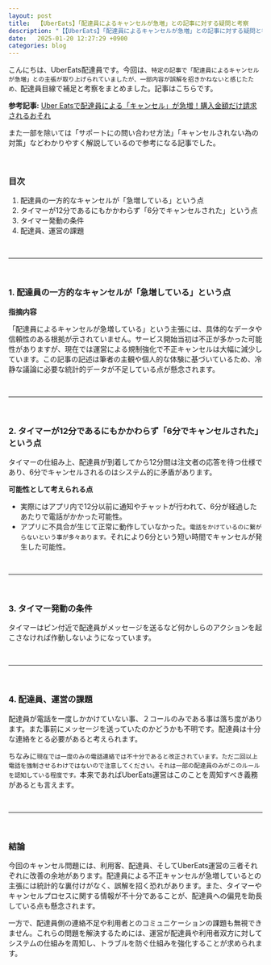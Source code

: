 ```yaml
---
layout: post
title:  【UberEats】「配達員によるキャンセルが急増」との記事に対する疑問と考察
description: "【【UberEats】「配達員によるキャンセルが急増」との記事に対する疑問と考察"
date:   2025-01-20 12:27:29 +0900
categories: blog
---
```


こんにちは、UberEats配達員です。今回は、`特定の記事で「配達員によるキャンセルが急増」との主張が取り上げられていましたが、一部内容が誤解を招きかねないと感じたため、`配達員目線で補足と考察をまとめました。記事はこちらです。

**参考記事:** [Uber Eatsで配達員による「キャンセル」が急増！購入金額だけ請求されるおそれ](https://news.yahoo.co.jp/articles/4c9993294f134ada4ab8da8d43720d3568ad8b78?page=2)  

また一部を除いては「サポートにの問い合わせ方法」「キャンセルされない為の対策」などわかりやすく解説しているので参考になる記事でした。

<br>

### 目次

1. 配達員の一方的なキャンセルが「急増している」という点
2. タイマーが12分であるにもかかわらず「6分でキャンセルされた」という点
3. タイマー発動の条件
4. 配達員、運営の課題

<br>

---

<br>

### 1. 配達員の一方的なキャンセルが「急増している」という点

**指摘内容**

「配達員によるキャンセルが急増している」という主張には、具体的なデータや信頼性のある根拠が示されていません。サービス開始当初は不正が多かった可能性がありますが、現在では運営による規制強化で不正キャンセルは大幅に減少しています。この記事の記述は筆者の主観や個人的な体験に基づいているため、冷静な議論に必要な統計的データが不足している点が懸念されます。

<br>

---

<br>

### 2. タイマーが12分であるにもかかわらず「6分でキャンセルされた」という点

タイマーの仕組み上、配達員が到着してから12分間は注文者の応答を待つ仕様であり、6分でキャンセルされるのはシステム的に矛盾があります。

**可能性として考えられる点**

- 実際にはアプリ内で12分以前に通知やチャットが行われて、6分が経過したあたりで電話がかかった可能性。
- アプリに不具合が生じて正常に動作していなかった。`電話をかけているのに繋がらないという事が多々あります。`それにより6分という短い時間でキャンセルが発生した可能性。

<br>

---

<br>

### 3. タイマー発動の条件

タイマーはピン付近で配達員がメッセージを送るなど何かしらのアクションを起こさなければ作動しないようになっています。

<br>

---

<br>

### 4. 配達員、運営の課題

配達員が電話を一度しかかけていない事、２コールのみである事は落ち度があります。また事前にメッセージを送っていたのかどうかも不明です。配達員は十分な連絡をとる必要があると考えられます。

ちなみに`現在では一度のみの電話連絡では不十分であると改正されています。ただ二回以上電話を強制させるわけではないので注意してください。それは一部の配達員のみがこのルールを認知している程度です。`本来であればUberEats運営はこのことを周知すべき義務があるとも言えます。

<br>

---

<br>

### 結論

今回のキャンセル問題には、利用客、配達員、そしてUberEats運営の三者それぞれに改善の余地があります。配達員による不正キャンセルが急増しているとの主張には統計的な裏付けがなく、誤解を招く恐れがあります。また、タイマーやキャンセルプロセスに関する情報が不十分であることが、配達員への偏見を助長している点も懸念されます。

一方で、配達員側の連絡不足や利用者とのコミュニケーションの課題も無視できません。これらの問題を解決するためには、運営が配達員や利用者双方に対してシステムの仕組みを周知し、トラブルを防ぐ仕組みを強化することが求められます。

